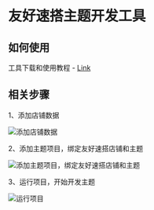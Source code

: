 # 友好速搭主题开发工具

## 如何使用

工具下载和使用教程 - [Link](https://docs.youhaosuda.com/development/s/54815214e2931e38ae000016)

## 相关步骤

1、添加店铺数据

![添加店铺数据](https://asset.ibanquan.com/image/62f8c479f88cba00153b0b88/s.png?v=1)

2、添加主题项目，绑定友好速搭店铺和主题

![添加主题项目，绑定友好速搭店铺和主题](https://asset.ibanquan.com/image/62f8c4c5f88cba00153b0b8b/s.png?v=1)

3、运行项目，开始开发主题

![运行项目](https://asset.ibanquan.com/image/55f2846f0abc3e765c0001ce/s.png?v=1)
